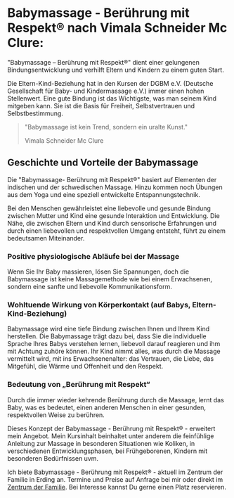 # Babymassage - Berührung mit Respekt® nach Vimala Schneider Mc Clure:

"Babymassage – Berührung mit Respekt®" dient einer gelungenen Bindungsentwicklung und verhilft Eltern und Kindern zu einem guten Start.

Die Eltern-Kind-Beziehung hat in den Kursen der DGBM e.V. (Deutsche Gesellschaft für Baby- und Kindermassage e.V.) immer einen hohen Stellenwert. Eine gute Bindung ist das Wichtigste, was man seinem Kind mitgeben kann. Sie ist die Basis für Freiheit, Selbstvertrauen und Selbstbestimmung.
<blockquote>
  <p>"Babymassage ist kein Trend, sondern ein uralte Kunst."</p>
  <footer>Vimala Schneider Mc Clure</footer>
</blockquote>

## Geschichte und Vorteile der Babymassage
Die "Babymassage- Berührung mit Respekt®" basiert auf Elementen der indischen und der schwedischen Massage. Hinzu kommen noch Übungen aus dem Yoga und eine speziell entwickelte Entspannungstechnik.

Bei den Menschen gewährleistet eine liebevolle und gesunde Bindung zwischen Mutter und Kind eine gesunde Interaktion und Entwicklung. Die Nähe, die zwischen Eltern und Kind durch sensorische Erfahrungen und durch einen liebevollen und respektvollen Umgang entsteht, führt zu einem bedeutsamen Miteinander.

### Positive physiologische Abläufe bei der Massage
Wenn Sie Ihr Baby massieren, lösen Sie Spannungen, doch die Babymassage ist keine Massagemethode wie bei einem Erwachsenen, sondern eine sanfte und liebevolle Kommunikationsform.

### Wohltuende Wirkung von Körperkontakt (auf Babys, Eltern-Kind-Beziehung)
Babymassage wird eine tiefe Bindung zwischen Ihnen und Ihrem Kind herstellen. Die Babymassage trägt dazu bei, dass Sie die individuelle Sprache Ihres Babys verstehen lernen, liebevoll darauf reagieren und ihm mit Achtung zuhöre können. Ihr Kind nimmt alles, was durch die Massage vermittelt wird, mit ins Erwachsenenalter: das Vertrauen, die Liebe, das Mitgefühl, die Wärme und Offenheit und den Respekt.

### Bedeutung von „Berührung mit Respekt“
Durch die immer wieder kehrende Berührung durch die Massage, lernt das Baby, was es bedeutet, einen anderen Menschen in einer gesunden, respektvollen Weise zu berühren.

Dieses Konzept der Babymassage - Berührung mit Respekt® - erweitert mein Angebot. Mein Kursinhalt beinhaltet unter anderem die feinfühlige Anleitung zur Massage in besonderen Situationen wie Koliken, in verschiedenen Entwicklungsphasen, bei Frühgeborenen, Kindern mit besonderen Bedürfnissen uvm.

Ich biete Babymassage - Berührung mit Respekt® - aktuell im Zentrum der Familie in Erding an. Termine und Preise auf Anfrage bei mir oder direkt im [Zentrum der Familie](https://www.zentrumderfamilie-erding.de/kontakt.html). Bei Interesse kannst Du gerne einen Platz reservieren.
